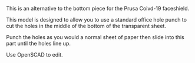 This is an alternative to the bottom piece for the Prusa Coivd-19 faceshield.

This model is designed to allow you to use a standard office hole punch to cut the holes in the middle of the bottom of the transparent sheet.

Punch the holes as you would a normal sheet of paper then slide into this part until the holes line up.

Use OpenSCAD to edit.
